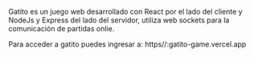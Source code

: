 Gatito es un juego web desarrollado con React por el lado del cliente y NodeJs y Express del lado del servidor, utiliza web sockets para la comunicación de partidas onlie.

Para acceder a gatito puedes ingresar a: https//:gatito-game.vercel.app
